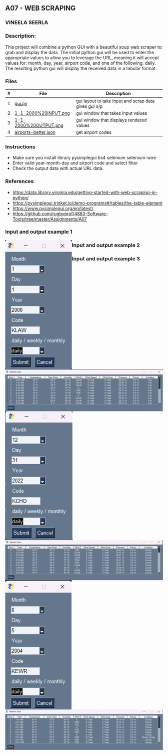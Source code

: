 ## A07 - WEB SCRAPING
### VINEELA SEERLA
### Description:

This project will combine a python GUI with a beautiful soup web scraper to: grab and display the data.
The initial python gui will be used to enter the appropriate values to allow you to leverage the URL, meaning it will accept values for: month, day, year, airport code, and one of the following: daily.
The resulting python gui will display the received data in a tabular format.

### Files

|   #   | File                                        | Description                                          |
| :---: | ---------------                             | --------------------------------------------------   |
|   1   | [gui.py](gui.py)                            | gui layout to take input and scrap data gives gui o/p|
|   2   | [1-1-2000%20INPUT.png](1-1-2000%20INPUT.png)    | gui window that takes input values                   |
|   3   | [1-1-2000%20OUTPUT.png](1-1-2000%20OUTPUT.png)  | gui window that displays rendered values             |
|   4   | [airports-better.json](airports-better.json)| get airport codes                                    |

### Instructions

- Make sure you install library pysimplegui
bs4
selenium
selenium-wire
- Enter valid year-month-day and airport code and select filter
- Check the output data with actual URL data.

###  References

- https://data.library.virginia.edu/getting-started-with-web-scraping-in-python/
- https://pysimplegui.trinket.io/demo-programs#/tables/the-table-element
- https://www.pysimplegui.org/en/latest/
- https://github.com/rugbyprof/4883-Software-Tools/tree/master/Assignments/A07

### Input and output example 1
<img align="left" src="https://github.com/vineelajyothi1996/4883-Software-Tools-seerla/blob/main/Assignments/A07/1-1-2000%20INPUT.png">
<img align="left" src="https://github.com/vineelajyothi1996/4883-Software-Tools-seerla/blob/main/Assignments/A07/1-1-2000%20OUTPUT.png">


### Input and output example 2
<img align="left" src="https://github.com/vineelajyothi1996/4883-Software-Tools-seerla/blob/main/Assignments/A07/31-12-2022%20KCHO%20INPUT.png">
<img align="left" src="https://github.com/vineelajyothi1996/4883-Software-Tools-seerla/blob/main/Assignments/A07/31-12-2022%20KCHO%20OUTPUT.png">


### Input and output example 3
<img align="left"  src="https://github.com/vineelajyothi1996/4883-Software-Tools-seerla/blob/main/Assignments/A07/5-6-2004%20KEWR%20INPUT.png">
<img align="left"  src="https://github.com/vineelajyothi1996/4883-Software-Tools-seerla/blob/main/Assignments/A07/5-6-2004%20KEWR%20OUTPUT.png">





